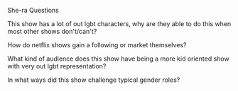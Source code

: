 She-ra Questions

This show has a lot of out lgbt characters, why are they able to do this when most other shows don't/can't?

How do netflix shows gain a following or market themselves?

What kind of audience does this show have being a more kid oriented show with very out lgbt representation?

In what ways did this show challenge typical gender roles?
